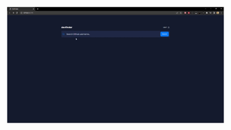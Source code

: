 <img src="https://github.com/wendelsilva/front-end-mentor/blob/main/github-user-search-app/public/DevFinder.gif?raw=true">
